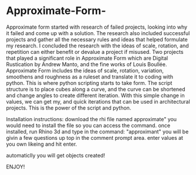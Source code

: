 # Approximate-Form-
Approximate form started with research of failed projects, looking into why it failed and come up with a solution. The research also included successful projects and gather all the necessary rules and ideas that helped formulate my research. I concluded the research with the ideas of scale, rotation, and repetition can either benefit or devalue a project if misused. Two projects that played a significant role in Approximate Form which are Digital Rustication by Andrew Manto, and the fine works of Louis Boullée. Approximate Form includes the ideas of scale, rotation, variation, smoothens and roughness as a ruleset and translate it to coding with python. This is where python scripting starts to take form. The script structure is to place cubes along a curve, and the curve can be shortened and change angles to create different iteration. With this simple change in values, we can get my, and quick iterations that can be used in architectural projects. This is the power of the script and python. 


Installation instructions:
download the rhi file named approximate"
you would need to install the file so you can access the command.
once installed, run Rhino 3d and type in the command: "approximant" 
you will be givin a few questions up top in the comment prompt area. 
enter values at you own likeing and hit enter. 

automaticlly you will get objects created! 

ENJOY!
